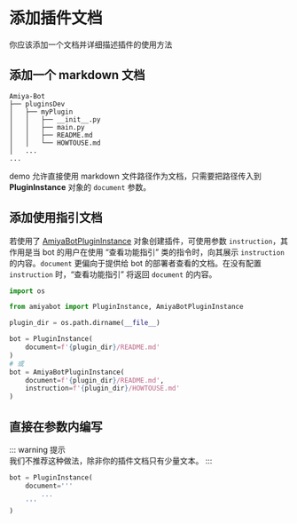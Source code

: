 # 添加插件文档

你应该添加一个文档并详细描述插件的使用方法

## 添加一个 markdown 文档

```text {6,7}
Amiya-Bot
├── pluginsDev
│   ├── myPlugin
│   │   ├── __init__.py
│   │   ├── main.py
│   │   ├── README.md
│   │   └── HOWTOUSE.md
│   ...
...
```

demo 允许直接使用 markdown 文件路径作为文档，只需要把路径传入到 **PluginInstance** 对象的 `document` 参数。

## 添加使用指引文档

若使用了 [AmiyaBotPluginInstance](/develop/plugin/amiyaBotPluginInstance.html)
对象创建插件，可使用参数 `instruction`，其作用是当 bot 的用户在使用 “查看功能指引”
类的指令时，向其展示 `instruction` 的内容。`document` 更偏向于提供给 bot
的部署者查看的文档。在没有配置 `instruction` 时，“查看功能指引” 将返回 `document` 的内容。

```python
import os

from amiyabot import PluginInstance, AmiyaBotPluginInstance

plugin_dir = os.path.dirname(__file__)

bot = PluginInstance(
    document=f'{plugin_dir}/README.md'
)
# 或
bot = AmiyaBotPluginInstance(
    document=f'{plugin_dir}/README.md',
    instruction=f'{plugin_dir}/HOWTOUSE.md'
)
```

## 直接在参数内编写

::: warning 提示<br>
我们不推荐这种做法，除非你的插件文档只有少量文本。
:::

```python
bot = PluginInstance(
    document='''
        ...
    '''
)
```
